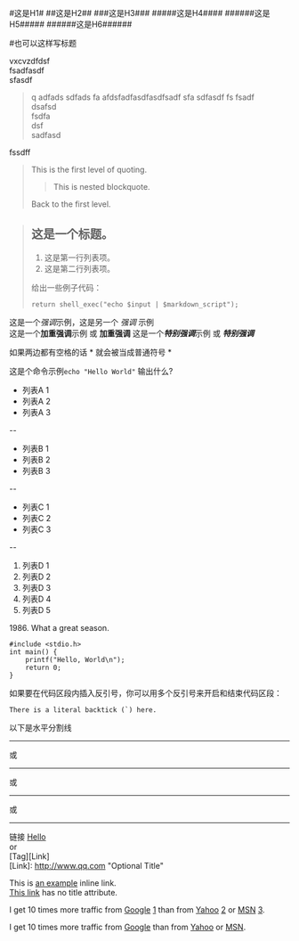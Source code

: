 #这是H1#
##这是H2##
###这是H3###
#####这是H4####
######这是H5#####
######这是H6######

#也可以这样写标题

vxcvzdfdsf  
fsadfasdf  
sfasdf

> q adfads sdfads
> fa
> afdsfadfasdfasdfsadf
> sfa
> sdfasdf
> fs fsadf   
> dsafsd  
> fsdfa  
> dsf  
> sadfasd  

fssdff


> This is the first level of quoting.
>
> > This is nested blockquote.
>
> Back to the first level.



> ## 这是一个标题。
> 
> 1.   这是第一行列表项。
> 2.   这是第二行列表项。
> 
> 给出一些例子代码：
> 
>     return shell_exec("echo $input | $markdown_script");

这是一个*强调*示例，这是另一个 _强调_ 示例  
这是一个**加重强调**示例 或 __加重强调__
这是一个***特别强调***示例 或 ___特别强调___

如果两边都有空格的话 * 就会被当成普通符号 * 


这是个命令示例`echo "Hello World"` 输出什么?  

* 列表A 1
* 列表A 2
* 列表A 3

--

+ 列表B 1  
+ 列表B 2  
+ 列表B 3

--

- 列表C 1
- 列表C 2
- 列表C 3
  
--

1. 列表D 1
2. 列表D 2
3. 列表D 3
4. 列表D 4
5. 列表D 5

1986\. What a great season.

```
#include <stdio.h>
int main() {
	printf("Hello, World\n");
	return 0;
}
```

如果要在代码区段内插入反引号，你可以用多个反引号来开启和结束代码区段：

``There is a literal backtick (`) here.``


以下是水平分割线
* * *  
或
***
或
*****
或
- - -  

链接
[Hello](http://www.qq.com)  
or  
[Tag][Link]  
[Link]: http://www.qq.com "Optional Title"  

This is [an example](http://example.com/ "Title") inline link.  
[This link](http://example.net/) has no title attribute.  



I get 10 times more traffic from [Google] [1] than from
[Yahoo] [2] or [MSN] [3].

  [1]: http://google.com/        "Google"
  [2]: http://search.yahoo.com/  "Yahoo Search"
  [3]: http://search.msn.com/    "MSN Search"


I get 10 times more traffic from [Google][] than from
[Yahoo][] or [MSN][].

  [google]: http://google.com/        "Google"
  [yahoo]:  http://search.yahoo.com/  "Yahoo Search"
  [msn]:    http://search.msn.com/    "MSN Search"



